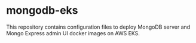 # mongodb-eks
This repository contains configuration files to deploy MongoDB server and Mongo Express admin UI docker images on AWS EKS.

